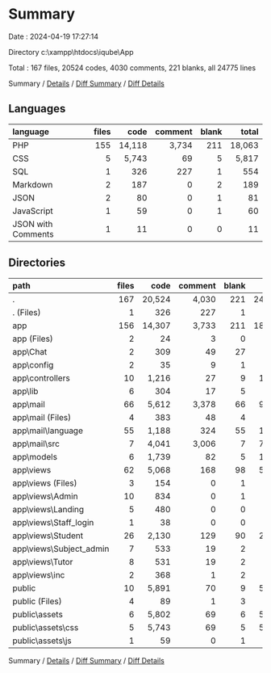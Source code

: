 # Summary

Date : 2024-04-19 17:27:14

Directory c:\\xampp\\htdocs\\iqube\\App

Total : 167 files,  20524 codes, 4030 comments, 221 blanks, all 24775 lines

Summary / [Details](details.md) / [Diff Summary](diff.md) / [Diff Details](diff-details.md)

## Languages
| language | files | code | comment | blank | total |
| :--- | ---: | ---: | ---: | ---: | ---: |
| PHP | 155 | 14,118 | 3,734 | 211 | 18,063 |
| CSS | 5 | 5,743 | 69 | 5 | 5,817 |
| SQL | 1 | 326 | 227 | 1 | 554 |
| Markdown | 2 | 187 | 0 | 2 | 189 |
| JSON | 2 | 80 | 0 | 1 | 81 |
| JavaScript | 1 | 59 | 0 | 1 | 60 |
| JSON with Comments | 1 | 11 | 0 | 0 | 11 |

## Directories
| path | files | code | comment | blank | total |
| :--- | ---: | ---: | ---: | ---: | ---: |
| . | 167 | 20,524 | 4,030 | 221 | 24,775 |
| . (Files) | 1 | 326 | 227 | 1 | 554 |
| app | 156 | 14,307 | 3,733 | 211 | 18,251 |
| app (Files) | 2 | 24 | 3 | 0 | 27 |
| app\\Chat | 2 | 309 | 49 | 27 | 385 |
| app\\config | 2 | 35 | 9 | 1 | 45 |
| app\\controllers | 10 | 1,216 | 27 | 9 | 1,252 |
| app\\lib | 6 | 304 | 17 | 5 | 326 |
| app\\mail | 66 | 5,612 | 3,378 | 66 | 9,056 |
| app\\mail (Files) | 4 | 383 | 48 | 4 | 435 |
| app\\mail\\language | 55 | 1,188 | 324 | 55 | 1,567 |
| app\\mail\\src | 7 | 4,041 | 3,006 | 7 | 7,054 |
| app\\models | 6 | 1,739 | 82 | 5 | 1,826 |
| app\\views | 62 | 5,068 | 168 | 98 | 5,334 |
| app\\views (Files) | 3 | 154 | 0 | 1 | 155 |
| app\\views\\Admin | 10 | 834 | 0 | 1 | 835 |
| app\\views\\Landing | 5 | 480 | 0 | 0 | 480 |
| app\\views\\Staff_login | 1 | 38 | 0 | 0 | 38 |
| app\\views\\Student | 26 | 2,130 | 129 | 90 | 2,349 |
| app\\views\\Subject_admin | 7 | 533 | 19 | 2 | 554 |
| app\\views\\Tutor | 8 | 531 | 19 | 2 | 552 |
| app\\views\\inc | 2 | 368 | 1 | 2 | 371 |
| public | 10 | 5,891 | 70 | 9 | 5,970 |
| public (Files) | 4 | 89 | 1 | 3 | 93 |
| public\\assets | 6 | 5,802 | 69 | 6 | 5,877 |
| public\\assets\\css | 5 | 5,743 | 69 | 5 | 5,817 |
| public\\assets\\js | 1 | 59 | 0 | 1 | 60 |

Summary / [Details](details.md) / [Diff Summary](diff.md) / [Diff Details](diff-details.md)